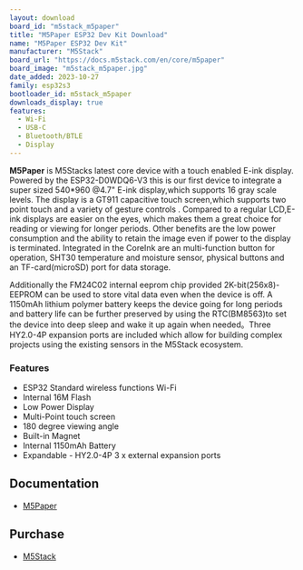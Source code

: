 ```yaml
---
layout: download
board_id: "m5stack_m5paper"
title: "M5Paper ESP32 Dev Kit Download"
name: "M5Paper ESP32 Dev Kit"
manufacturer: "M5Stack"
board_url: "https://docs.m5stack.com/en/core/m5paper"
board_image: "m5stack_m5paper.jpg"
date_added: 2023-10-27
family: esp32s3
bootloader_id: m5stack_m5paper
downloads_display: true
features:
  - Wi-Fi
  - USB-C
  - Bluetooth/BTLE
  - Display
---
```


**M5Paper** is M5Stacks latest core device with a touch enabled E-ink display. Powered by the ESP32-D0WDQ6-V3 this is our first device to integrate a super sized 540*960 @4.7" E-ink display,which supports 16 gray scale levels. The display is a GT911 capacitive touch screen,which supports two point touch and a variety of gesture controls . Compared to a regular LCD,E-ink displays are easier on the eyes, which makes them a great choice for reading or viewing for longer periods. Other benefits are the low power consumption and the ability to retain the image even if power to the display is terminated. Integrated in the CoreInk are an multi-function button for operation, SHT30 temperature and moisture sensor, physical buttons and an TF-card(microSD) port for data storage.

Additionally the FM24C02 internal eeprom chip provided 2K-bit(256x8)-EEPROM can be used to store vital data even when the device is off. A 1150mAh lithium polymer battery keeps the device going for long periods and battery life can be further preserved by using the RTC(BM8563)to set the device into deep sleep and wake it up again when needed。Three HY2.0-4P expansion ports are included which allow for building complex projects using the existing sensors in the M5Stack ecosystem.

### Features

- ESP32 Standard wireless functions Wi-Fi
- Internal 16M Flash
- Low Power Display
- Multi-Point touch screen
- 180 degree viewing angle
- Built-in Magnet
- Internal 1150mAh Battery
- Expandable - HY2.0-4P 3 x external expansion ports

## Documentation

* [M5Paper](https://docs.m5stack.com/en/core/m5paper)

## Purchase

* [M5Stack](https://shop.m5stack.com/products/m5paper-esp32-development-kit-960x540-4-7-eink-display-235-ppi)